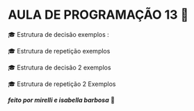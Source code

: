 # AULA DE PROGRAMAÇÃO 13 :bust_in_silhouette:
:mortar_board: Estrutura de decisão
exemplos  :


:mortar_board: Estrutura de repetição
   exemplos

   :mortar_board: Estrutura de decisão 2 
      exemplos

:mortar_board: Estrutura de repetição 2 
    Exemplos

***feito por mirelli e isabella barbosa*** :love_letter: